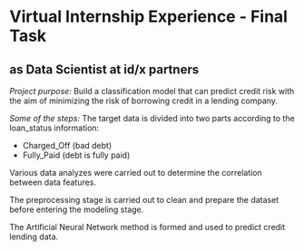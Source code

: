 # Virtual Internship Experience - Final Task
## as Data Scientist at id/x partners
*Project purpose:* Build a classification model that can predict credit risk with the aim of minimizing the risk of borrowing credit in a lending company.

*Some of the steps:*
The target data is divided into two parts according to the loan_status information:
<ul>
  <li>Charged_Off (bad debt)</li>
  <li>Fully_Paid (debt is fully paid)</li>
</ul>

Various data analyzes were carried out to determine the correlation between data features.

The preprocessing stage is carried out to clean and prepare the dataset before entering the modeling stage.

The Artificial Neural Network method is formed and used to predict credit lending data.
